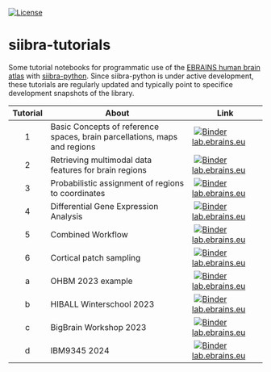[![License](https://img.shields.io/badge/License-Apache%202.0-blue.svg)](https://opensource.org/licenses/Apache-2.0)

# siibra-tutorials

Some tutorial notebooks for programmatic use of the [EBRAINS human brain atlas](https://ebrains.eu/service/human-brain-atlas) with [siibra-python](https://github.com/FZJ-INM1-BDA/siibra-python).
Since siibra-python is under active development, these tutorials are regularly updated and typically point to specifice development snapshots of the library.

Tutorial | About | Link
:---: | --- | ---
1 | Basic Concepts of reference spaces, brain parcellations, maps and regions | [![Binder](https://mybinder.org/badge_logo.svg)](https://mybinder.org/v2/gh/FZJ-INM1-BDA/siibra-tutorials/HEAD?filepath=01-BasicConcepts.ipynb) [lab.ebrains.eu](https://lab.ebrains.eu/hub/user-redirect/git-pull?repo=https%3A%2F%2Fgithub.com%2FFZJ-INM1-BDA%2Fsiibra-tutorials.git&urlpath=tree%2Fsiibra-tutorials.git%2F01-BasicConcepts.ipynb&branch=main)
2 | Retrieving multimodal data features for brain regions | [![Binder](https://mybinder.org/badge_logo.svg)](https://mybinder.org/v2/gh/FZJ-INM1-BDA/siibra-tutorials/HEAD?filepath=02-DataFeatures.ipynb) [lab.ebrains.eu](https://lab.ebrains.eu/hub/user-redirect/git-pull?repo=https%3A%2F%2Fgithub.com%2FFZJ-INM1-BDA%2Fsiibra-tutorials.git&urlpath=tree%2Fsiibra-tutorials.git%2F02-DataFeatures.ipynb&branch=main)
3 | Probabilistic assignment of regions to coordinates | [![Binder](https://mybinder.org/badge_logo.svg)](https://mybinder.org/v2/gh/FZJ-INM1-BDA/siibra-tutorials/HEAD?filepath=03-ProbabilisticAssignment.ipynb) [lab.ebrains.eu](https://lab.ebrains.eu/hub/user-redirect/git-pull?repo=https%3A%2F%2Fgithub.com%2FFZJ-INM1-BDA%2Fsiibra-tutorials.git&urlpath=tree%2Fsiibra-tutorials.git%2F03-ProbabilisticAssignment.ipynb&branch=main)
4 | Differential Gene Expression Analysis | [![Binder](https://mybinder.org/badge_logo.svg)](https://mybinder.org/v2/gh/FZJ-INM1-BDA/siibra-tutorials/HEAD?filepath=04-DifferentialGeneExpressions.ipynb) [lab.ebrains.eu](https://lab.ebrains.eu/hub/user-redirect/git-pull?repo=https%3A%2F%2Fgithub.com%2FFZJ-INM1-BDA%2Fsiibra-tutorials.git&urlpath=tree%2Fsiibra-tutorials.git%2F04-DifferentialGeneExpressions.ipynb&branch=main)
5 | Combined Workflow | [![Binder](https://mybinder.org/badge_logo.svg)](https://mybinder.org/v2/gh/FZJ-INM1-BDA/siibra-tutorials/HEAD?filepath=05-CombinedWorkflow.ipynb) [lab.ebrains.eu](https://lab.ebrains.eu/hub/user-redirect/git-pull?repo=https%3A%2F%2Fgithub.com%2FFZJ-INM1-BDA%2Fsiibra-tutorials.git&urlpath=tree%2Fsiibra-tutorials.git%2F05-CombinedWorkflow.ipynb&branch=main)
6 | Cortical patch sampling | [![Binder](https://mybinder.org/badge_logo.svg)](https://mybinder.org/v2/gh/FZJ-INM1-BDA/siibra-tutorials/HEAD?filepath=06-CorticalPatchSampling.ipynb) [lab.ebrains.eu](https://lab.ebrains.eu/hub/user-redirect/git-pull?repo=https%3A%2F%2Fgithub.com%2FFZJ-INM1-BDA%2Fsiibra-tutorials.git&urlpath=tree%2Fsiibra-tutorials.git%2F06-CorticalPatchSampling.ipynb&branch=main)
a | OHBM 2023 example | [![Binder](https://mybinder.org/badge_logo.svg)](https://mybinder.org/v2/gh/FZJ-INM1-BDA/siibra-tutorials/HEAD?filepath=ohbm-2023-example.ipynb) [lab.ebrains.eu](https://lab.ebrains.eu/hub/user-redirect/git-pull?repo=https%3A%2F%2Fgithub.com%2FFZJ-INM1-BDA%2Fsiibra-tutorials.git&urlpath=tree%2Fsiibra-tutorials.git%2Fohbm-2023-example.ipynb&branch=main)
b | HIBALL Winterschool 2023 | [![Binder](https://mybinder.org/badge_logo.svg)](https://mybinder.org/v2/gh/FZJ-INM1-BDA/siibra-tutorials/HEAD?filepath=HIBALL-winterschool-2023.ipynb) [lab.ebrains.eu](https://lab.ebrains.eu/hub/user-redirect/git-pull?repo=https%3A%2F%2Fgithub.com%2FFZJ-INM1-BDA%2Fsiibra-tutorials.git&urlpath=tree%2Fsiibra-tutorials.git%2FHIBALL-winterschool-2023.ipynb&branch=main)
c | BigBrain Workshop 2023 | [![Binder](https://mybinder.org/badge_logo.svg)](https://mybinder.org/v2/gh/FZJ-INM1-BDA/siibra-tutorials/HEAD?filepath=BigBrainWorkshop2023.ipynb) [lab.ebrains.eu](https://lab.ebrains.eu/hub/user-redirect/git-pull?repo=https%3A%2F%2Fgithub.com%2FFZJ-INM1-BDA%2Fsiibra-tutorials.git&urlpath=tree%2Fsiibra-tutorials.git%2FBigBrainWorkshop2023.ipynb&branch=main)
d | IBM9345 2024 | [![Binder](https://mybinder.org/badge_logo.svg)](https://mybinder.org/v2/gh/FZJ-INM1-BDA/siibra-tutorials/HEAD?filepath=imb9345-2024.ipynb) [lab.ebrains.eu](https://lab.ebrains.eu/hub/user-redirect/git-pull?repo=https%3A%2F%2Fgithub.com%2FFZJ-INM1-BDA%2Fsiibra-tutorials.git&urlpath=tree%2Fsiibra-tutorials.git%2Fimb9345-2024.ipynb&branch=main)
